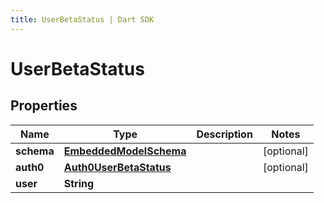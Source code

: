 ```yaml
---
title: UserBetaStatus | Dart SDK
---
```


# UserBetaStatus

## Properties
Name | Type | Description | Notes
------------ | ------------- | ------------- | -------------
**schema** | [**EmbeddedModelSchema**](EmbeddedModelSchema) |  | [optional] 
**auth0** | [**Auth0UserBetaStatus**](Auth0UserBetaStatus) |  | [optional] 
**user** | **String** |  | 


